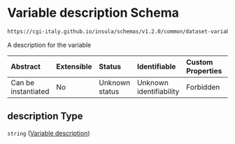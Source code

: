 # Variable description Schema

```txt
https://cgi-italy.github.io/insula/schemas/v1.2.0/common/dataset-variable.schema.json#/properties/description
```

A description for the variable

| Abstract            | Extensible | Status         | Identifiable            | Custom Properties | Additional Properties | Access Restrictions | Defined In                                                                                           |
| :------------------ | :--------- | :------------- | :---------------------- | :---------------- | :-------------------- | :------------------ | :--------------------------------------------------------------------------------------------------- |
| Can be instantiated | No         | Unknown status | Unknown identifiability | Forbidden         | Allowed               | none                | [dataset-variable.schema.json\*](schemas/common/dataset-variable.schema.json) |

## description Type

`string` ([Variable description](dataset-variable-properties-variable-description.md))
